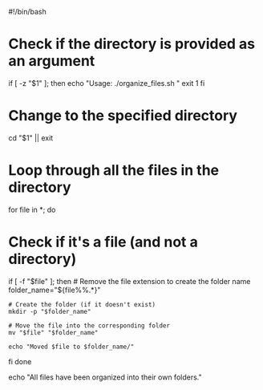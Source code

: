 #!/bin/bash

# Check if the directory is provided as an argument
if [ -z "$1" ]; then
  echo "Usage: ./organize_files.sh <directory>"
  exit 1
fi

# Change to the specified directory
cd "$1" || exit

# Loop through all the files in the directory
for file in *; do
  # Check if it's a file (and not a directory)
  if [ -f "$file" ]; then
    # Remove the file extension to create the folder name
    folder_name="${file%%.*}"
    
    # Create the folder (if it doesn't exist)
    mkdir -p "$folder_name"
    
    # Move the file into the corresponding folder
    mv "$file" "$folder_name"
    
    echo "Moved $file to $folder_name/"
  fi
done

echo "All files have been organized into their own folders."
